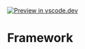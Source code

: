 [![Preview in vscode.dev](https://img.shields.io/badge/preview%20in-vscode.dev-blue)](https://vscode.dev/github/tochizawa/assignment)

# Framework

